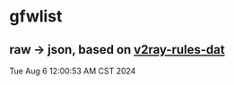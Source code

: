 # gfwlist
## raw -> json, based on [v2ray-rules-dat](https://github.com/Loyalsoldier/v2ray-rules-dat)
Tue Aug  6 12:00:53 AM CST 2024

